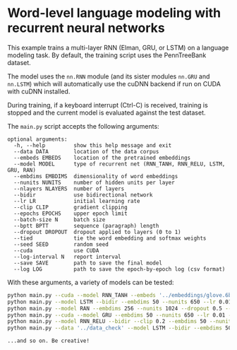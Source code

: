 # Word-level language modeling with recurrent neural networks

This example trains a multi-layer RNN (Elman, GRU, or LSTM) on a language modeling task.
By default, the training script uses the PennTreeBank dataset.

The model uses the `nn.RNN` module (and its sister modules `nn.GRU` and `nn.LSTM`)
which will automatically use the cuDNN backend if run on CUDA with cuDNN installed.

During training, if a keyboard interrupt (Ctrl-C) is received,
training is stopped and the current model is evaluated against the test dataset.

The `main.py` script accepts the following arguments:

```
optional arguments:
  -h, --help         show this help message and exit
  --data DATA        location of the data corpus
  --embeds EMBEDS    location of the pretrained embeddings
  --model MODEL      type of recurrent net (RNN_TANH, RNN_RELU, LSTM, GRU, RAN)
  --embdims EMBDIMS  dimensionality of word embeddings
  --nunits NUNITS    number of hidden units per layer
  --nlayers NLAYERS  number of layers
  --bidir            use bidirectional network
  --lr LR            initial learning rate
  --clip CLIP        gradient clipping
  --epochs EPOCHS    upper epoch limit
  --batch-size N     batch size
  --bptt BPTT        sequence (paragraph) length
  --dropout DROPOUT  dropout applied to layers (0 to 1)
  --tied             tie the word embedding and softmax weights
  --seed SEED        random seed
  --cuda             use CUDA
  --log-interval N   report interval
  --save SAVE        path to save the final model
  --log LOG          path to save the epoch-by-epoch log (csv format)
```

With these arguments, a variety of models can be tested:

```bash
python main.py --cuda --model RNN_TANH --embeds '../embeddings/glove.6b/glove.6b.50d.txt' --embdims 50 --epochs 40
python main.py --model LSTM --bidir --embdims 50 --nunits 650 --lr 0.01 --dropout 0.5 --epochs 40 --log 'lstm-log.csv'
python main.py --model RAN --embdims 256 --nunits 1024 --dropout 0.5 --epochs 100 --nlayers 1 --batch-size 64
python main.py --cuda --model GRU --embdims 50 --nunits 650 --lr 0.01 --dropout 0.5 --epochs 40 --save 'path/model.pt'
python main.py --model RNN_RELU --bidir --clip 0.2 --embdims 50 --nunits 650 --lr 0.01 --dropout 0.5 --epochs 40
python main.py --data '../data_check' --model LSTM --bidir --embdims 50 --nunits 300 --lr 0.01 --dropout 0.5 --epochs 20

...and so on. Be creative!
```
